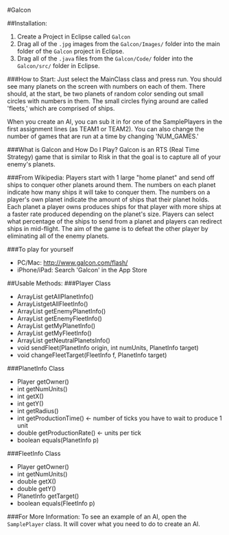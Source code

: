 #Galcon

##Installation:
1. Create a Project in Eclipse called `Galcon`
2. Drag all of the `.jpg` images from the `Galcon/Images/` folder into the main folder of the `Galcon` project in Eclipse.
3. Drag all of the `.java` files from the `Galcon/Code/` folder into the `Galcon/src/` folder in Eclipse.

###How to Start:
Just select the MainClass class and press run. You should see many planets on the screen with numbers on each of them. There should, at the start, be two planets of random color sending out small circles with numbers in them. The small circles flying around are called 'fleets,' which are comprised of ships.

When you create an AI, you can sub it in for one of the SamplePlayers in the first assignment lines (as TEAM1 or TEAM2). You can also change the number of games that are run at a time by changing 'NUM_GAMES.'

###What is Galcon and How Do I Play?
Galcon is an RTS (Real Time Strategy) game that is similar to Risk in that the goal is to capture all of your enemy's planets.

###From Wikipedia:
Players start with 1 large "home planet" and send off ships to conquer other planets around them. The numbers on each planet indicate how many ships it will take to conquer them. The numbers on a player's own planet indicate the amount of ships that their planet holds. Each planet a player owns produces ships for that player with more ships at a faster rate produced depending on the planet's size. Players can select what percentage of the ships to send from a planet and players can redirect ships in mid-flight. The aim of the game is to defeat the other player by eliminating all of the enemy planets.

###To play for yourself
* PC/Mac: http://www.galcon.com/flash/
* iPhone/iPad: Search 'Galcon' in the App Store

##Usable Methods:
###Player Class
* ArrayList<PlanetInfo> getAllPlanetInfo()
* ArrayList<FleetInfo>getAllFleetInfo()
* ArrayList<PlanetInfo> getEnemyPlanetInfo()
* ArrayList<FleetInfo> getEnemyFleetInfo()
* ArrayList<PlanetInfo> getMyPlanetInfo()
* ArrayList<FleetInfo> getMyFleetInfo()
* ArrayList<PlanetInfo> getNeutralPlanetsInfo()
* void sendFleet(PlanetInfo origin, int numUnits, PlanetInfo target)
* void changeFleetTarget(FleetInfo f, PlanetInfo target)

###PlanetInfo Class
* Player getOwner()
* int getNumUnits()
* int getX()
* int getY()
* int getRadius()
* int getProductionTime() <- number of ticks you have to wait to produce 1 unit
* double getProductionRate() <- units per tick
* boolean equals(PlanetInfo p)

###FleetInfo Class
* Player getOwner()
* int getNumUnits()
* double getX()
* double getY()
* PlanetInfo getTarget()
* boolean equals(FleetInfo p)
  
###For More Information:
To see an example of an AI, open the `SamplePlayer` class. It will cover what you need to do to create an AI.